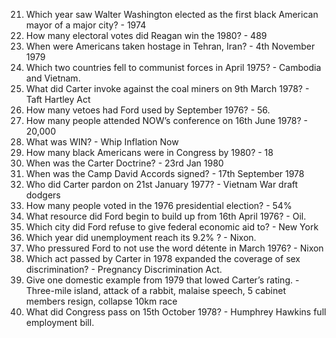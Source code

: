 21. Which year saw Walter Washington elected as the first black American mayor of a major city? - 1974
22. How many electoral votes did Reagan win the 1980? - 489
23. When were Americans taken hostage in Tehran, Iran? - 4th November 1979
24. Which two countries fell to communist forces in April 1975? - Cambodia and Vietnam.
25. What did Carter invoke against the coal miners on 9th March 1978? - Taft Hartley Act
26. How many vetoes had Ford used by September 1976? - 56.
27. How many people attended NOW’s conference on 16th June 1978? - 20,000
28. What was WIN? - Whip Inflation Now
29. How many black Americans were in Congress by 1980? - 18
30. When was the Carter Doctrine? - 23rd Jan 1980
31. When was the Camp David Accords signed? - 17th September 1978
32. Who did Carter pardon on 21st January 1977? - Vietnam War draft dodgers
33. How many people voted in the 1976 presidential election? - 54%
34. What resource did Ford begin to build up from 16th April 1976? - Oil.
35. Which city did Ford refuse to give federal economic aid to? - New York
36. Which year did unemployment reach its 9.2% ? - Nixon.
37. Who pressured Ford to not use the word détente in March 1976? - Nixon
38. Which act passed by Carter in 1978 expanded the coverage of sex discrimination? - Pregnancy Discrimination Act.
39. Give one domestic example from 1979 that lowed Carter’s rating. - Three-mile island, attack of a rabbit, malaise speech, 5 cabinet members resign, collapse 10km race
40. What did Congress pass on 15th October 1978? - Humphrey Hawkins full employment bill.
